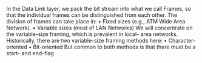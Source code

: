 In the Data Link layer, we pack the bit stream into what we call Frames, so
that the individual frames can be distinguished from each other.
The division of frames can take place in:
	• Fixed sizes (e.g., ATM Wide Area Network).
	• Variable sizes (most of LAN Networks)
We will concentrate on the variable-size framing, which is prevalent in local-
area networks.
Historically, there are two variable-size framing methods here:
	• Character-oriented
	• Bit-oriented
But common to both methods is that there must be a start- and end-flag
